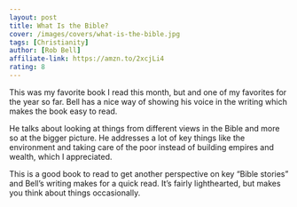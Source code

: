 ```yaml
---
layout: post
title: What Is the Bible?
cover: /images/covers/what-is-the-bible.jpg
tags: [Christianity]
author: [Rob Bell]
affiliate-link: https://amzn.to/2xcjLi4
rating: 8
---
```


This was my favorite book I read this month, but and one of my favorites for the year so far. Bell has a nice way of showing his voice in the writing which makes the book easy to read.

He talks about looking at things from different views in the Bible and more so at the bigger picture. He addresses a lot of key things like the environment and taking care of the poor instead of building empires and wealth, which I appreciated.

This is a good book to read to get another perspective on key “Bible stories” and Bell’s writing makes for a quick read. It’s fairly lighthearted, but makes you think about things occasionally.